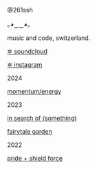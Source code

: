 @261ssh


｡◕‿‿◕｡

music and code, switzerland.


[✲ soundcloud](https://soundcloud.com/261ssh)

[✲ instagram](https://www.instagram.com/261ssh)


2024

[momentum/energy](https://soundcloud.com/261ssh/momentum-energy)


2023

[in search of (something)](https://soundcloud.com/261ssh/sets/isos)

[fairytale garden](https://soundcloud.com/261ssh/fairytale-garden)


2022

[pride + shield force](https://soundcloud.com/261ssh/pride-shield-force)
